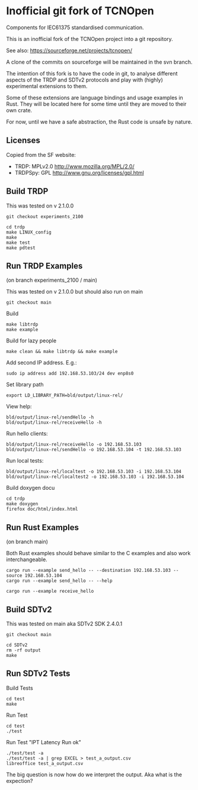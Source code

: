 
Inofficial git fork of TCNOpen
==============================

Components for IEC61375 standardised communication.

This is an inofficial fork of the TCNOpen project into a git repository.

See also: https://sourceforge.net/projects/tcnopen/

A clone of the commits on sourceforge will be maintained in the svn branch.

The intention of this fork is to have the code in git,
to analyse different aspects of the TRDP and SDTv2 protocols and play with
(highly) experimental extensions to them.

Some of these extensions are language bindings and usage examples in Rust.
They will be located here for some time until they are moved to their own
crate.

For now, until we have a safe abstraction, the Rust code is unsafe
by nature.


Licenses
--------

Copied from the SF website:

* TRDP: MPLv2.0 http://www.mozilla.org/MPL/2.0/
* TRDPSpy: GPL http://www.gnu.org/licenses/gpl.html


Build TRDP
----------

This was tested on v 2.1.0.0

    git checkout experiments_2100

    cd trdp
    make LINUX_config
    make
    make test
    make pdtest


Run TRDP Examples
-----------------

(on branch experiments_2100 / main)

This was tested on v 2.1.0.0 but should also run on main

    git checkout main

Build

    make libtrdp
    make example

Build for lazy people

    make clean && make libtrdp && make example

Add second IP address. E.g.:

    sudo ip address add 192.168.53.103/24 dev enp8s0

Set library path

    export LD_LIBRARY_PATH=bld/output/linux-rel/

View help:

    bld/output/linux-rel/sendHello -h
    bld/output/linux-rel/receiveHello -h

Run hello clients:

    bld/output/linux-rel/receiveHello -o 192.168.53.103
    bld/output/linux-rel/sendHello -o 192.168.53.104 -t 192.168.53.103

Run local tests:

    bld/output/linux-rel/localtest -o 192.168.53.103 -i 192.168.53.104
    bld/output/linux-rel/localtest2 -o 192.168.53.103 -i 192.168.53.104

Build doxygen docu

    cd trdp
    make doxygen
    firefox doc/html/index.html

Run Rust Examples
-----------------

(on branch main)


Both Rust examples should behave similar to the C examples and also work
interchangeable.

    cargo run --example send_hello -- --destination 192.168.53.103 --source 192.168.53.104
    cargo run --example send_hello -- --help

    cargo run --example receive_hello

Build SDTv2
-----------

This was tested on main aka SDTv2 SDK 2.4.0.1

    git checkout main

    cd SDTv2
    rm -rf output
    make


Run SDTv2 Tests
------------------

Build Tests

    cd test
    make

Run Test

    cd test
    ./test

Run Test "IPT Latency Run ok"

    ./test/test -a
    ./test/test -a | grep EXCEL > test_a_output.csv
    libreoffice test_a_output.csv

The big question is now how do we interpret the output.
Aka what is the expection?


